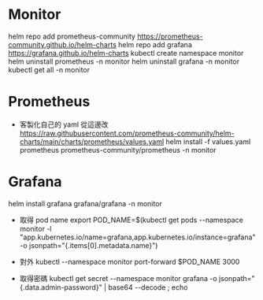 # Monitor

helm repo add prometheus-community https://prometheus-community.github.io/helm-charts
helm repo add grafana https://grafana.github.io/helm-charts
kubectl create namespace monitor
helm uninstall prometheus -n monitor
helm uninstall grafana -n monitor
kubectl get all -n monitor

# Prometheus

* 客製化自己的 yaml 從這邊改
https://raw.githubusercontent.com/prometheus-community/helm-charts/main/charts/prometheus/values.yaml
helm install -f values.yaml prometheus prometheus-community/prometheus -n monitor

# Grafana
helm install grafana grafana/grafana -n monitor

* 取得 pod name
export POD_NAME=$(kubectl get pods --namespace monitor -l "app.kubernetes.io/name=grafana,app.kubernetes.io/instance=grafana" -o jsonpath="{.items[0].metadata.name}")

* 對外
kubectl --namespace monitor port-forward $POD_NAME 3000

* 取得密碼
kubectl get secret --namespace monitor grafana -o jsonpath="{.data.admin-password}" | base64 --decode ; echo